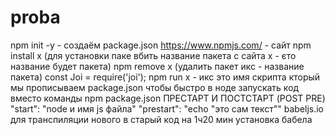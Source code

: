 # proba

npm init -y - создаём package.json
https://www.npmjs.com/ - сайт
npm install x (для установки паке вбить название пакета с сайта х - єто название будет пакета)
npm remove x (удалить пакет икс - название пакета)
const Joi = require('joi');
npm run x - икс это имя скрипта кторый мы прописываем package.json чтобы быстро в ноде запускать код вместо команды npm package.json
ПРЕСТАРТ И ПОСТСТАРТ (POST PRE)
"start": "node и имя js файла"
"prestart": "echo \"это сам текст\""
babeljs.io для транспиляции нового в старый код
на 1ч20 мин установка бабела
